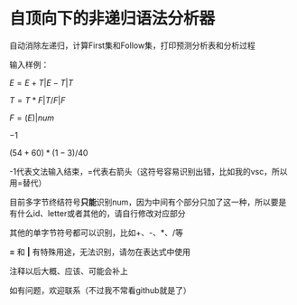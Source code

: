 # 自顶向下的非递归语法分析器
自动消除左递归，计算First集和Follow集，打印预测分析表和分析过程

输入样例：

$E=E+T|E-T|T$

$T=T*F|T/F|F$

$F=(E)|num$

$-1$

$(54+60)*(1-3)/40$

-1代表文法输入结束，=代表右箭头（这符号容易识别出错，比如我的vsc，所以用=替代）

目前多字节终结符号**只能**识别num，因为中间有个部分只加了这一种，所以要是有什么id、letter或者其他的，请自行修改对应部分

其他的单字节符号都可以识别，比如+、-、*、/等

**=** 和 **|** 有特殊用途，无法识别，请勿在表达式中使用

注释以后大概、应该、可能会补上

如有问题，欢迎联系（不过我不常看github就是了）
